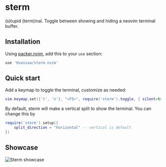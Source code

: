 # sterm 

(s)tupid (term)inal. Toggle between showing and hiding a neovim terminal buffer.

## Installation

Using [packer.nvim](https://github.com/wbthomason/packer.nvim), add this to
your `use` section:

```lua
use 'Hvassaa/sterm.nvim'
```

## Quick start

Add a keymap to toggle the terminal, customize as needed:

```lua
vim.keymap.set({'t', 'n'}, "<F5>", require('sterm').toggle, { silent=true })
```

By default, sterm will make a vertical split to show the terminal. You can change
this by

```lua
require('sterm').setup({
	split_direction = "horizontal" -- vertical is default
})
```

## Showcase

![Sterm showcase](https://user-images.githubusercontent.com/19644160/188335145-f2afeadf-02e6-45ef-9a7c-511752c9c4d3.gif)
